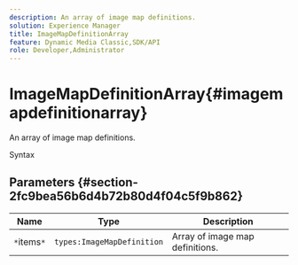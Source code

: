 ```yaml
---
description: An array of image map definitions.
solution: Experience Manager
title: ImageMapDefinitionArray
feature: Dynamic Media Classic,SDK/API
role: Developer,Administrator
---
```


# ImageMapDefinitionArray{#imagemapdefinitionarray}

An array of image map definitions.

 Syntax 

## Parameters {#section-2fc9bea56b6d4b72b80d4f04c5f9b862}

|  Name  | Type  | Description  |
|---|---|---|
|  `*`items`*`  | `types:ImageMapDefinition`  | Array of image map definitions.  |

